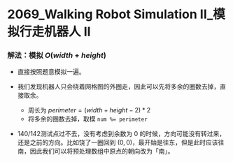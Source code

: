 # 2069_Walking Robot Simulation II_模拟行走机器人 II

### 解法：模拟 $O(width+height)$

- 直接按照题意模拟一遍。
- 我们发现机器人只会绕着网格图的外圈走，因此可以先将多余的圈数去掉，直接取余。
  - 周长为 $perimeter = (width + height - 2) * 2$
  - 将多余的圈数去掉，取模 `num %= perimeter`

- 140/142测试点过不去，没有考虑到余数为 $0$ 的时候，方向可能没有转过来，还是之前的方向。比如饶了一圈回到 $(0,0)$，最开始是往东，但是此时应该往南，因此我们可以将预处理数组中原点的朝向改为「南」。